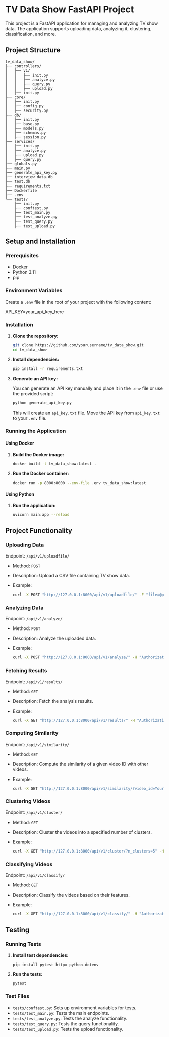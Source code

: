 # TV Data Show FastAPI Project

This project is a FastAPI application for managing and analyzing TV show data. The application supports uploading data, analyzing it, clustering, classification, and more.

## Project Structure

    tv_data_show/
    ├── controllers/
    │   ├── v1/
    │   │   ├── init.py
    │   │   ├── analyze.py
    │   │   ├── query.py
    │   │   ├── upload.py
    │   ├── init.py
    ├── core/
    │   ├── init.py
    │   ├── config.py
    │   ├── security.py
    ├── db/
    │   ├── init.py
    │   ├── base.py
    │   ├── models.py
    │   ├── schemas.py
    │   ├── session.py
    ├── services/
    │   ├── init.py
    │   ├── analyze.py
    │   ├── upload.py
    │   ├── query.py
    ├── globals.py
    ├── main.py
    ├── generate_api_key.py
    ├── interview_data.db
    ├── test.db
    ├── requirements.txt
    ├── Dockerfile
    ├── .env
    └── tests/
        ├── init.py
        ├── conftest.py
        ├── test_main.py
        ├── test_analyze.py
        ├── test_query.py
        ├── test_upload.py

## Setup and Installation

### Prerequisites

- Docker
- Python 3.11
- pip

### Environment Variables

Create a `.env` file in the root of your project with the following content:

API_KEY=your_api_key_here

### Installation

1. **Clone the repository:**

    ```bash
    git clone https://github.com/yourusername/tv_data_show.git
    cd tv_data_show
    ```

2. **Install dependencies:**

    ```bash
    pip install -r requirements.txt
    ```

3. **Generate an API key:**

    You can generate an API key manually and place it in the `.env` file or use the provided script:

    ```bash
    python generate_api_key.py
    ```

    This will create an `api_key.txt` file. Move the API key from `api_key.txt` to your `.env` file.

### Running the Application

#### Using Docker

1. **Build the Docker image:**

    ```bash
    docker build -t tv_data_show:latest .
    ```

2. **Run the Docker container:**

    ```bash
    docker run -p 8000:8000 --env-file .env tv_data_show:latest
    ```

#### Using Python

1. **Run the application:**

    ```bash
    uvicorn main:app --reload
    ```

## Project Functionality

### Uploading Data

Endpoint: `/api/v1/uploadfile/`

- Method: `POST`
- Description: Upload a CSV file containing TV show data.
- Example:

    ```bash
    curl -X POST "http://127.0.0.1:8000/api/v1/uploadfile/" -F "file=@path_to_your_file.csv" -H "Authorization: your_api_key"
    ```

### Analyzing Data

Endpoint: `/api/v1/analyze/`

- Method: `POST`
- Description: Analyze the uploaded data.
- Example:

    ```bash
    curl -X POST "http://127.0.0.1:8000/api/v1/analyze/" -H "Authorization: your_api_key"
    ```

### Fetching Results

Endpoint: `/api/v1/results/`

- Method: `GET`
- Description: Fetch the analysis results.
- Example:

    ```bash
    curl -X GET "http://127.0.0.1:8000/api/v1/results/" -H "Authorization: your_api_key"
    ```

### Computing Similarity

Endpoint: `/api/v1/similarity/`

- Method: `GET`
- Description: Compute the similarity of a given video ID with other videos.
- Example:

    ```bash
    curl -X GET "http://127.0.0.1:8000/api/v1/similarity/?video_id=YourVideoID" -H "Authorization: your_api_key"
    ```

### Clustering Videos

Endpoint: `/api/v1/cluster/`

- Method: `GET`
- Description: Cluster the videos into a specified number of clusters.
- Example:

    ```bash
    curl -X GET "http://127.0.0.1:8000/api/v1/cluster/?n_clusters=5" -H "Authorization: your_api_key"
    ```

### Classifying Videos

Endpoint: `/api/v1/classify/`

- Method: `GET`
- Description: Classify the videos based on their features.
- Example:

    ```bash
    curl -X GET "http://127.0.0.1:8000/api/v1/classify/" -H "Authorization: your_api_key"
    ```

## Testing

### Running Tests

1. **Install test dependencies:**

    ```bash
    pip install pytest httpx python-dotenv
    ```

2. **Run the tests:**

    ```bash
    pytest
    ```

### Test Files

- `tests/conftest.py`: Sets up environment variables for tests.
- `tests/test_main.py`: Tests the main endpoints.
- `tests/test_analyze.py`: Tests the analyze functionality.
- `tests/test_query.py`: Tests the query functionality.
- `tests/test_upload.py`: Tests the upload functionality.


